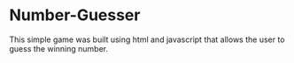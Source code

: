 # Number-Guesser
This simple game was built using html and javascript that allows the user to guess the winning number.
